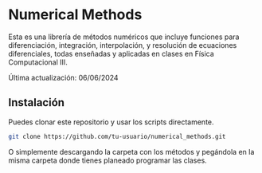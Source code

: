 # Numerical Methods

Esta es una librería de métodos numéricos que incluye funciones para diferenciación, integración, interpolación, y resolución de ecuaciones diferenciales, todas enseñadas y aplicadas en clases en Física Computacional III.

Última actualización: 06/06/2024

## Instalación

Puedes clonar este repositorio y usar los scripts directamente.

```sh
git clone https://github.com/tu-usuario/numerical_methods.git
```

O simplemente descargando la carpeta con los métodos y pegándola en la misma carpeta donde tienes planeado programar las clases.